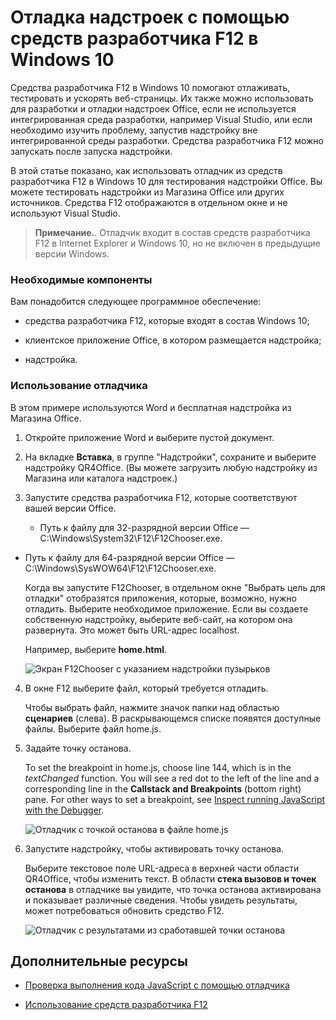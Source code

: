 
# <a name="debug-add-ins-using-f12-developer-tools-on-windows-10"></a>Отладка надстроек с помощью средств разработчика F12 в Windows 10

Средства разработчика F12 в Windows 10 помогают отлаживать, тестировать и ускорять веб-страницы. Их также можно использовать для разработки и отладки надстроек Office, если не используется интегрированная среда разработки, например Visual Studio, или если необходимо изучить проблему, запустив надстройку вне интегрированной среды разработки. Средства разработчика F12 можно запускать после запуска надстройки.

В этой статье показано, как использовать отладчик из средств разработчика F12 в Windows 10 для тестирования надстройки Office. Вы можете тестировать надстройки из Магазина Office или других источников. Средства F12 отображаются в отдельном окне и не используют Visual Studio.

 >**Примечание.**. Отладчик входит в состав средств разработчика F12 в Internet Explorer и Windows 10, но не включен в предыдущие версии Windows. 


### <a name="prerequisites"></a>Необходимые компоненты

Вам понадобится следующее программное обеспечение:


- средства разработчика F12, которые входят в состав Windows 10;  
    
- клиентское приложение Office, в котором размещается надстройка;  
    
- надстройка.  
    
### <a name="using-the-debugger"></a>Использование отладчика

В этом примере используются Word и бесплатная надстройка из Магазина Office.

1. Откройте приложение Word и выберите пустой документ.  
    
2. На вкладке **Вставка**, в группе "Надстройки", сохраните и выберите надстройку QR4Office. (Вы можете загрузить любую надстройку из Магазина или каталога надстроек.)
    
3. Запустите средства разработчика F12, которые соответствуют вашей версии Office.
    
      - Путь к файлу для 32-разрядной версии Office — C:\Windows\System32\F12\F12Chooser.exe.
    
  - Путь к файлу для 64-разрядной версии Office — C:\Windows\SysWOW64\F12\F12Chooser.exe.
    

    Когда вы запустите F12Chooser, в отдельном окне "Выбрать цель для отладки" отобразятся приложения, которые, возможно, нужно отладить. Выберите необходимое приложение. Если вы создаете собственную надстройку, выберите веб-сайт, на котором она развернута. Это может быть URL-адрес localhost. 
    
    Например, выберите **home.html**. 
    
    ![Экран F12Chooser с указанием надстройки пузырьков](../../images/4f8823a3-595a-4657-83ac-8b235a7ba087.png)

4. В окне F12 выберите файл, который требуется отладить.
    
    Чтобы выбрать файл, нажмите значок папки над областью **сценариев** (слева). В раскрывающемся списке появятся доступные файлы. Выберите файл home.js.
    
5. Задайте точку останова.
    
    To set the breakpoint in home.js, choose line 144, which is in the  _textChanged_ function. You will see a red dot to the left of the line and a corresponding line in the **Callstack and Breakpoints** (bottom right) pane. For other ways to set a breakpoint, see [Inspect running JavaScript with the Debugger](https://msdn.microsoft.com/library/dn255007%28v=vs.85%29.aspx). 
    
    ![Отладчик с точкой останова в файле home.js](../../images/e3cbc7ca-8b21-4ebb-b7a1-93e2364f1d16.png)

6. Запустите надстройку, чтобы активировать точку останова.
    
    Выберите текстовое поле URL-адреса в верхней части области QR4Office, чтобы изменить текст. В области **стека вызовов и точек останова** в отладчике вы увидите, что точка останова активирована и показывает различные сведения. Чтобы увидеть результаты, может потребоваться обновить средство F12.
    
    ![Отладчик с результатами из сработавшей точки останова](../../images/e0bcd036-91ce-4509-ae98-6c10b593d61b.png)


## <a name="additional-resources"></a>Дополнительные ресурсы



- [Проверка выполнения кода JavaScript с помощью отладчика](https://msdn.microsoft.com/library/dn255007%28v=vs.85%29.aspx)
    
- [Использование средств разработчика F12](https://msdn.microsoft.com/en-us/library/bg182326%28v=vs.85%29.aspx)
    
